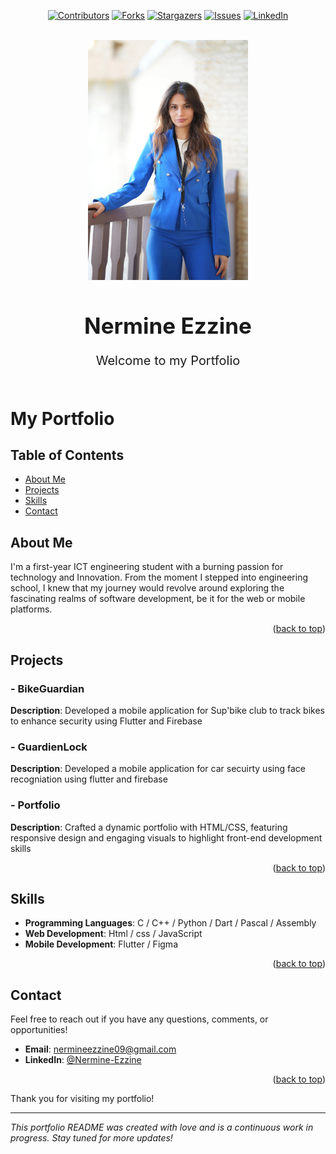 <a name="readme-top"></a>
<div align="center">

[![Contributors][contributors-shield]][contributors-url]
[![Forks][forks-shield]][forks-url]
[![Stargazers][stars-shield]][stars-url]
[![Issues][issues-shield]][issues-url]
[![LinkedIn][linkedin-shield]](https://www.linkedin.com/in/nermine-ezzine-07505229b/)
</div>


<!-- PROJECT LOGO --> 
<br />
<div align="center">
  <a href="https://github.com/ner001/potfolio">
    <img src="https://github.com/ner001/potfolio/blob/main/Images/Nermine.jpg?raw=true" alt="Logo" width="256" height="384">
  </a>
    <h1 style="font-size:35px">Nermine Ezzine
    </h1>
  <p align="center" style="font-size: 20px;">
    Welcome to my Portfolio
    <br />
    <br />
  </p>
</div>


# My Portfolio

## Table of Contents
- [About Me](#about-me)
- [Projects](#projects)
- [Skills](#skills)
- [Contact](#contact)

## About Me

I'm a first-year ICT engineering student with a burning passion for technology and Innovation. From the moment I stepped into engineering school, I knew that my journey would revolve around exploring the fascinating realms of software development, be it for the web or mobile platforms.

<p align="right">(<a href="#readme-top">back to top</a>)</p>


## Projects

### - BikeGuardian
**Description**: Developed a mobile application for Sup'bike club to track bikes to enhance security using Flutter and Firebase

### - GuardienLock
**Description**: Developed a mobile application for car secuirty using face recogniation using flutter and firebase

### - Portfolio
**Description**: Crafted a dynamic portfolio with HTML/CSS, featuring responsive design and engaging visuals to highlight front-end development skills

<p align="right">(<a href="#readme-top">back to top</a>)</p>

## Skills

- **Programming Languages**: C / C++ / Python / Dart / Pascal / Assembly 
- **Web Development**: Html / css / JavaScript
- **Mobile Development**: Flutter / Figma
<p align="right">(<a href="#readme-top">back to top</a>)</p>

## Contact

Feel free to reach out if you have any questions, comments, or opportunities!

- **Email**: nermineezzine09@gmail.com
- **LinkedIn**: [@Nermine-Ezzine][linkedin-url]
<p align="right">(<a href="#readme-top">back to top</a>)</p>

Thank you for visiting my portfolio!

---

*This portfolio README was created with love and is a continuous work in progress. Stay tuned for more updates!*

[contributors-shield]: https://img.shields.io/github/contributors/ner001/potfolio.svg?style=for-the-badge
[contributors-url]: https://github.com/ner001/potfolio/graphs/contributors
[forks-shield]: https://img.shields.io/github/forks/ner001/potfolio.svg?style=for-the-badge
[forks-url]: https://github.com/ner001/potfolio/network/members
[stars-shield]: https://img.shields.io/github/stars/ner001/potfolio.svg?style=for-the-badge
[stars-url]: https://github.com/ner001/potfolio/stargazers
[issues-shield]: https://img.shields.io/github/issues/ner001/potfolio.svg?style=for-the-badge
[issues-url]: https://github.com/ner001/potfolio/issues
[linkedin-shield]: https://img.shields.io/badge/-LinkedIn-black.svg?style=for-the-badge&logo=linkedin&colorB=555
[linkedin-url]: https://www.linkedin.com/in/nermine-ezzine-07505229b/